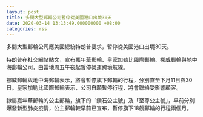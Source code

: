 ```yaml
---
layout: post
title: 多間大型郵輪公司暫停從美國港口出境30天
date: 2020-03-14 13:13:49.000000000 +08:00
categories: rss
---
```


多間大型郵輪公司應美國總統特朗普要求，暫停從美國港口出境30天。

特朗普在社交網站貼文，宣布嘉年華郵輪、皇家加勒比國際郵輪、挪威郵輪與地中海郵輪公司，由當地周五午夜起暫停營運跨境航線。

挪威郵輪與地中海郵輪表示，將會暫停旗下郵輪的行程，分別直至下月11日與30日。皇家加勒比國際郵輪表示，公司自願暫停行程，將會聯絡受影響顧客。

隸屬嘉年華郵輪的公主郵輪，旗下的「鑽石公主號」及「至尊公主號」，早前分別爆發新型肺炎疫情，公主郵輪較早前已宣布，暫停旗下18艘郵輪的行程兩個月。

